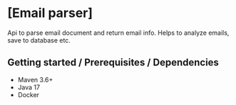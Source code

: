 # [Email parser]
Api to parse email document and return email info.
Helps to analyze emails, save to database etc.

## Getting started / Prerequisites / Dependencies
- Maven 3.6+
- Java 17
- Docker


